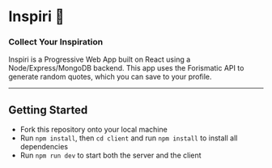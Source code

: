# Inspiri 🧘‍

### Collect Your Inspiration

Inspiri is a Progressive Web App built on React using a Node/Express/MongoDB backend. This app uses the Forismatic API to generate random quotes, which you can save to your profile.

---

## Getting Started

- Fork this repository onto your local machine
- Run `npm install`, then `cd client` and run `npm install` to install all dependencies
- Run `npm run dev` to start both the server and the client

